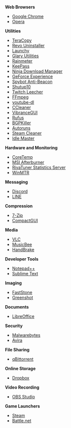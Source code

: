 **Web Browsers**
* [Google Chrome](https://www.google.com/chrome/browser/desktop/index.html)
* [Opera](https://www.opera.com)

**Utilities**
* [TeraCopy](https://www.codesector.com/teracopy)
* [Revo Uninstaller](https://www.revouninstaller.com/revo_uninstaller_free_download.html)
* [Launchy](https://www.launchy.net/)
* [Glary Utilities](https://www.glarysoft.com/glary-utilities/)
* [Rainmeter](https://www.rainmeter.net/)
* [KeePass](https://keepass.info/download.html)
* [Ninja Download Manager](https://ninjadownloadmanager.com)
* [GeForce Experience](https://www.geforce.com/geforce-experience/download)
* [Spybot Anti-Beacon](https://www.safer-networking.org/spybot-anti-beacon/)
* [Shutup10](https://www.oo-software.com/en/shutup10)
* [Twitch Leecher](https://github.com/Franiac/TwitchLeecher/releases)
* [FFmpeg](https://www.ffmpeg.org/download.html#build-windows)
* [youtube-dl](https://github.com/rg3/youtube-dl/releases)
* [CCleaner](https://www.piriform.com/ccleaner/download)
* [VibranceGUI](https://vibrancegui.com)
* [Rufus](https://rufus.akeo.ie)
* [BGPKiller](http://bgpkiller.weebly.com/download.html)
* [Autoruns](https://docs.microsoft.com/en-us/sysinternals/downloads/autoruns)
* [Steam Cleaner](https://github.com/Codeusa/SteamCleaner/releases)
* [Idle Master](https://github.com/jshackles/idle_master/releases)

**Hardware and Monitoring**
* [CoreTemp](http://www.alcpu.com/CoreTemp/)
* [MSI Afterburner](https://www.guru3d.com/files-details/msi-afterburner-beta-download.html)
* [RivaTuner Statistics Server](https://www.guru3d.com/files-details/rtss-rivatuner-statistics-server-download.html)
* [WinMTR](http://winmtr.net/download-winmtr/)

**Messaging**
* [Discord](https://discordapp.com/download)
* [LINE](https://line.me/en/download)

**Compression**
* [7-Zip](http://www.7-zip.org/download.html)
* [CompactGUI](https://github.com/ImminentFate/CompactGUI/releases)

**Media**
* [VLC](https://www.videolan.org/vlc/index.html)
* [MusicBee](https://getmusicbee.com/downloads/)
* [HandBrake](https://handbrake.fr/downloads.php)

**Developer Tools**
* [Notepad++](https://notepad-plus-plus.org/download/)
* [Sublime Text](https://www.sublimetext.com/3)

**Imaging**
* [FastStone](http://www.faststone.org/FSViewerDownload.htm)
* [Greenshot](http://getgreenshot.org/downloads/)

**Documents**
* [LibreOffice](https://www.libreoffice.org/download/download/)

**Security**
* [Malwarebytes](https://www.malwarebytes.com/products/)
* [Avira](https://www.avira.com/en/free-antivirus-windows)

**File Sharing**
* [qBittorrent](https://www.qbittorrent.org/download.php)

**Online Storage**
* [Dropbox](https://www.dropbox.com/install)

**Video Recording**
* [OBS Studio](https://obsproject.com/download)

**Game Launchers**
* [Steam](http://store.steampowered.com/about/)
* [Battle.net](https://us.battle.net/account/download/)